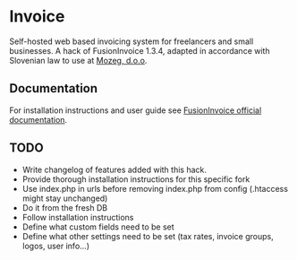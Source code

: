 Invoice
=======

Self-hosted web based invoicing system for freelancers and small businesses. A hack of FusionInvoice 1.3.4, adapted in accordance with Slovenian law to use at [Mozeg, d.o.o](http://mozeg.com).

Documentation
-------------

For installation instructions and user guide see [FusionInvoice official documentation](https://web.archive.org/web/20131205221156/http://docs.fusioninvoice.com/1.3/Requirements.html).

TODO
----
* Write changelog of features added with this hack.
* Provide thorough installation instructions for this specific fork
 * Use index.php in urls before removing index.php from config (.htaccess might stay unchanged)
 * Do it from the fresh DB
 * Follow installation instructions
 * Define what custom fields need to be set
 * Define what other settings need to be set (tax rates, invoice groups, logos, user info...)
